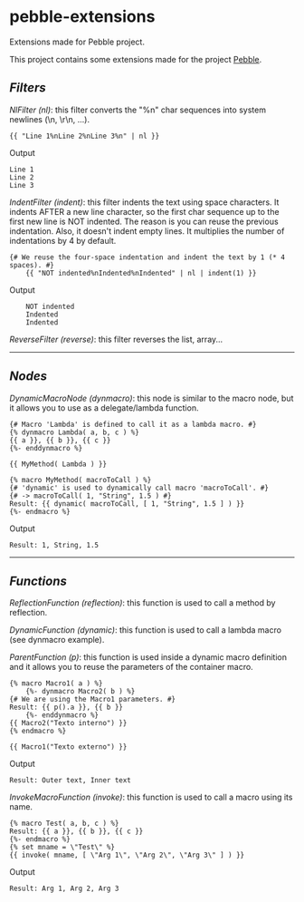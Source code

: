 # pebble-extensions
Extensions made for Pebble project.

This project contains some extensions made for the project [Pebble](http://www.mitchellbosecke.com/pebble/home).

## *Filters*

_NlFilter (nl)_: this filter converts the "%n" char sequences into system newlines (\n, \r\n, ...).

```twig
{{ "Line 1%nLine 2%nLine 3%n" | nl }}
```

Output
```
Line 1
Line 2
Line 3
```

_IndentFilter (indent)_: this filter indents the text using space characters.
It indents AFTER a new line character, so the first char sequence up to the first new line is NOT indented.
The reason is you can reuse the previous indentation. Also, it doesn't indent empty lines.
It multiplies the number of indentations by 4 by default. 

```twig
{# We reuse the four-space indentation and indent the text by 1 (* 4 spaces). #}
    {{ "NOT indented%nIndented%nIndented" | nl | indent(1) }}
```

Output
```
    NOT indented
    Indented
    Indented
```

_ReverseFilter (reverse)_: this filter reverses the list, array...

---

## *Nodes*

_DynamicMacroNode (dynmacro)_: this node is similar to the macro node, but it allows you to use as a delegate/lambda function.

```twig
{# Macro 'Lambda' is defined to call it as a lambda macro. #}
{% dynmacro Lambda( a, b, c ) %}
{{ a }}, {{ b }}, {{ c }}
{%- enddynmacro %}

{{ MyMethod( Lambda ) }}

{% macro MyMethod( macroToCall ) %}
{# 'dynamic' is used to dynamically call macro 'macroToCall'. #}
{# -> macroToCall( 1, "String", 1.5 ) #}
Result: {{ dynamic( macroToCall, [ 1, "String", 1.5 ] ) }}
{%- endmacro %}
```

Output
```
Result: 1, String, 1.5
```

---

## *Functions*

_ReflectionFunction (reflection)_: this function is used to call a method by reflection.

_DynamicFunction (dynamic)_: this function is used to call a lambda macro (see dynmacro example).

_ParentFunction (p)_: this function is used inside a dynamic macro definition and it allows you to reuse the parameters of the container macro.

```twig
{% macro Macro1( a ) %}
    {%- dynmacro Macro2( b ) %}
{# We are using the Macro1 parameters. #}
Result: {{ p().a }}, {{ b }}
    {%- enddynmacro %}
{{ Macro2("Texto interno") }}
{% endmacro %}

{{ Macro1("Texto externo") }}
```

Output
```
Result: Outer text, Inner text
```

_InvokeMacroFunction (invoke)_: this function is used to call a macro using its name.

```twig
{% macro Test( a, b, c ) %}
Result: {{ a }}, {{ b }}, {{ c }}
{%- endmacro %}
{% set mname = \"Test\" %}
{{ invoke( mname, [ \"Arg 1\", \"Arg 2\", \"Arg 3\" ] ) }}
```

Output
```
Result: Arg 1, Arg 2, Arg 3
```
